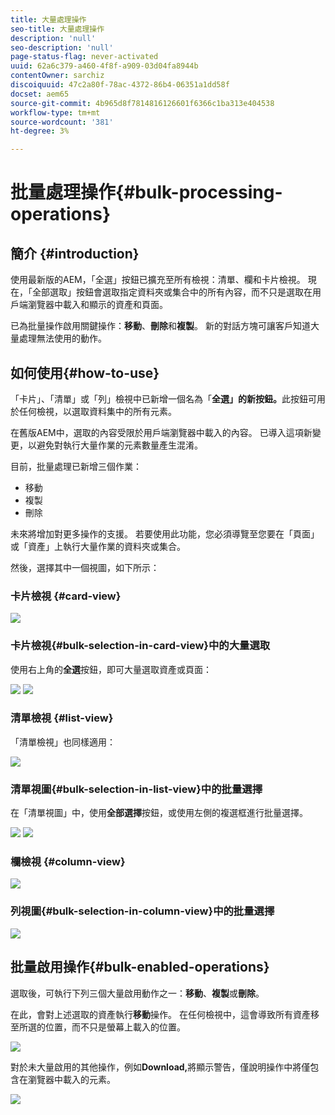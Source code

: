 ```yaml
---
title: 大量處理操作
seo-title: 大量處理操作
description: 'null'
seo-description: 'null'
page-status-flag: never-activated
uuid: 62a6c379-a460-4f8f-a909-03d04fa8944b
contentOwner: sarchiz
discoiquuid: 47c2a80f-78ac-4372-86b4-06351a1dd58f
docset: aem65
source-git-commit: 4b965d8f7814816126601f6366c1ba313e404538
workflow-type: tm+mt
source-wordcount: '381'
ht-degree: 3%

---
```



# 批量處理操作{#bulk-processing-operations}

## 簡介 {#introduction}

使用最新版的AEM，「全選」按鈕已擴充至所有檢視：清單、欄和卡片檢視。 現在，「全部選取」按鈕會選取指定資料夾或集合中的所有內容，而不只是選取在用戶端瀏覽器中載入和顯示的資產和頁面。

已為批量操作啟用關鍵操作：**移動**、**刪除**&#x200B;和&#x200B;**複製**。 新的對話方塊可讓客戶知道大量處理無法使用的動作。

## 如何使用{#how-to-use}

「卡片」、「清單」或「列」檢視中已新增一個名為「**全選」的新按鈕。**&#x200B;此按鈕可用於任何檢視，以選取資料集中的所有元素。

在舊版AEM中，選取的內容受限於用戶端瀏覽器中載入的內容。 已導入這項新變更，以避免對執行大量作業的元素數量產生混淆。

目前，批量處理已新增三個作業：

* 移動
* 複製
* 刪除

未來將增加對更多操作的支援。
若要使用此功能，您必須導覽至您要在「頁面」或「資產」上執行大量作業的資料夾或集合。

然後，選擇其中一個視圖，如下所示：

### 卡片檢視 {#card-view}

![](assets/unu.png)

### 卡片檢視{#bulk-selection-in-card-view}中的大量選取

使用右上角的&#x200B;**全選**&#x200B;按鈕，即可大量選取資產或頁面：

![](assets/doi.png) ![](assets/trei.png)

### 清單檢視 {#list-view}

「清單檢視」也同樣適用：

![](assets/patru_modified.png)

### 清單視圖{#bulk-selection-in-list-view}中的批量選擇

在「清單視圖」中，使用&#x200B;**全部選擇**&#x200B;按鈕，或使用左側的複選框進行批量選擇。

![](assets/cinci.png) ![](assets/sase.png)

### 欄檢視 {#column-view}

![](assets/sapte.png)

### 列視圖{#bulk-selection-in-column-view}中的批量選擇

![](assets/opt.png)

## 批量啟用操作{#bulk-enabled-operations}

選取後，可執行下列三個大量啟用動作之一：**移動**、**複製**&#x200B;或&#x200B;**刪除**。

在此，會對上述選取的資產執行&#x200B;**移動**&#x200B;操作。 在任何檢視中，這會導致所有資產移至所選的位置，而不只是螢幕上載入的位置。

![](assets/noua.png)

對於未大量啟用的其他操作，例如&#x200B;**Download,**&#x200B;將顯示警告，僅說明操作中將僅包含在瀏覽器中載入的元素。

![](assets/zece.png)
